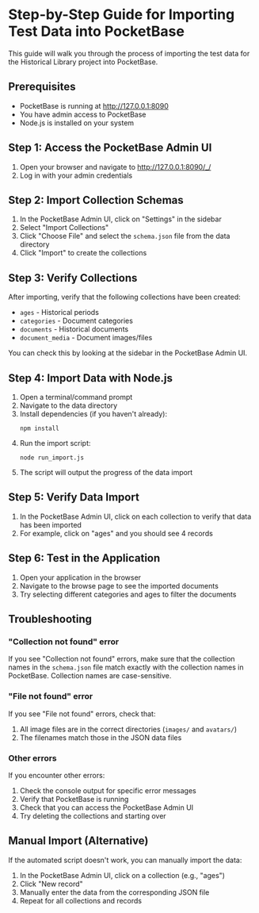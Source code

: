 # Step-by-Step Guide for Importing Test Data into PocketBase

This guide will walk you through the process of importing the test data for the Historical Library project into PocketBase.

## Prerequisites

- PocketBase is running at http://127.0.0.1:8090
- You have admin access to PocketBase
- Node.js is installed on your system

## Step 1: Access the PocketBase Admin UI

1. Open your browser and navigate to http://127.0.0.1:8090/_/
2. Log in with your admin credentials

## Step 2: Import Collection Schemas

1. In the PocketBase Admin UI, click on "Settings" in the sidebar
2. Select "Import Collections"
3. Click "Choose File" and select the `schema.json` file from the data directory
4. Click "Import" to create the collections

## Step 3: Verify Collections

After importing, verify that the following collections have been created:

- `ages` - Historical periods
- `categories` - Document categories
- `documents` - Historical documents
- `document_media` - Document images/files

You can check this by looking at the sidebar in the PocketBase Admin UI.

## Step 4: Import Data with Node.js

1. Open a terminal/command prompt
2. Navigate to the data directory
3. Install dependencies (if you haven't already):
   ```
   npm install
   ```
4. Run the import script:
   ```
   node run_import.js
   ```
5. The script will output the progress of the data import

## Step 5: Verify Data Import

1. In the PocketBase Admin UI, click on each collection to verify that data has been imported
2. For example, click on "ages" and you should see 4 records

## Step 6: Test in the Application

1. Open your application in the browser
2. Navigate to the browse page to see the imported documents
3. Try selecting different categories and ages to filter the documents

## Troubleshooting

### "Collection not found" error

If you see "Collection not found" errors, make sure that the collection names in the `schema.json` file match exactly with the collection names in PocketBase. Collection names are case-sensitive.

### "File not found" error

If you see "File not found" errors, check that:
1. All image files are in the correct directories (`images/` and `avatars/`)
2. The filenames match those in the JSON data files

### Other errors

If you encounter other errors:
1. Check the console output for specific error messages
2. Verify that PocketBase is running
3. Check that you can access the PocketBase Admin UI
4. Try deleting the collections and starting over

## Manual Import (Alternative)

If the automated script doesn't work, you can manually import the data:

1. In the PocketBase Admin UI, click on a collection (e.g., "ages")
2. Click "New record"
3. Manually enter the data from the corresponding JSON file
4. Repeat for all collections and records 